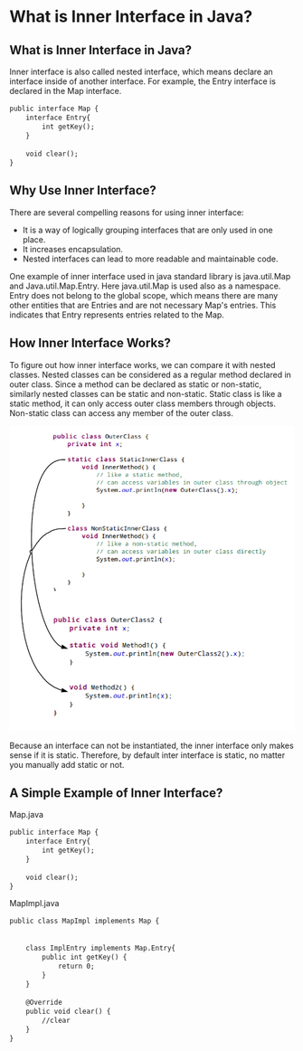 # What is Inner Interface in Java?

## What is Inner Interface in Java?
Inner interface is also called nested interface, which means declare an interface inside of another interface. For example, the Entry interface is declared in the Map interface.
```
public interface Map {
	interface Entry{
		int getKey();
	}
 
	void clear();
}
```
## Why Use Inner Interface?

There are several compelling reasons for using inner interface:

+ It is a way of logically grouping interfaces that are only used in one place.
+ It increases encapsulation.
+ Nested interfaces can lead to more readable and maintainable code.

One example of inner interface used in java standard library is java.util.Map and Java.util.Map.Entry. Here java.util.Map is used also as a namespace. Entry does not belong to the global scope, which means there are many other entities that are Entries and are not necessary Map's entries. This indicates that Entry represents entries related to the Map.

## How Inner Interface Works?

To figure out how inner interface works, we can compare it with nested classes. Nested classes can be considered as a regular method declared in outer class. Since a method can be declared as static or non-static, similarly nested classes can be static and non-static. Static class is like a static method, it can only access outer class members through objects. Non-static class can access any member of the outer class.

![java-nested-1](images/java-nested-classes.png)

Because an interface can not be instantiated, the inner interface only makes sense if it is static. Therefore, by default inter interface is static, no matter you manually add static or not.

## A Simple Example of Inner Interface?

Map.java
```
public interface Map {
	interface Entry{
		int getKey();
	}
 
	void clear();
}
```
MapImpl.java
```
public class MapImpl implements Map {
 
 
	class ImplEntry implements Map.Entry{
		public int getKey() {
			return 0;
		}		
	}
 
	@Override
	public void clear() {
		//clear
	}
}
```